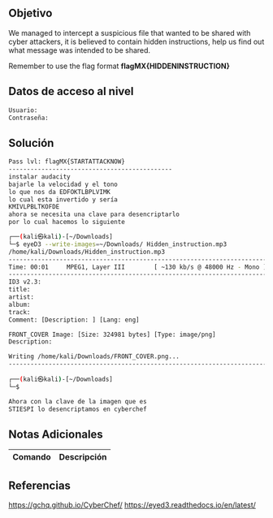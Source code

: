 ## Objetivo
We managed to intercept a suspicious file that wanted to be shared with cyber attackers, it is believed to contain hidden instructions, help us find out what message was intended to be shared.

Remember to use the flag format **flagMX{HIDDENINSTRUCTION}**

## Datos de acceso al nivel
```bash
Usuario:
Contraseña:
```
## Solución
```bash
Pass lvl: flagMX{STARTATTACKNOW}
---------------------------------------------
instalar audacity
bajarle la velocidad y el tono
lo que nos da EDFOKTLBPLVIMK
lo cual esta invertido y sería
KMIVLPBLTKOFDE
ahora se necesita una clave para desencriptarlo 
por lo cual hacemos lo siguiente 

┌──(kali㉿kali)-[~/Downloads]
└─$ eyeD3 --write-images=~/Downloads/ Hidden_instruction.mp3
/home/kali/Downloads/Hidden_instruction.mp3                                                                                                              [ 335.18 KB ]
-----------------------------------------------------------------------------------------------------------------------------------------------------------------------
Time: 00:01     MPEG1, Layer III        [ ~130 kb/s @ 48000 Hz - Mono ]
-----------------------------------------------------------------------------------------------------------------------------------------------------------------------
ID3 v2.3:
title: 
artist: 
album: 
track: 
Comment: [Description: ] [Lang: eng]

FRONT_COVER Image: [Size: 324981 bytes] [Type: image/png]
Description: 

Writing /home/kali/Downloads/FRONT_COVER.png...
-----------------------------------------------------------------------------------------------------------------------------------------------------------------------
                                                                                                                                                                       
┌──(kali㉿kali)-[~/Downloads]
└─$ 

Ahora con la clave de la imagen que es 
STIESPI lo desencriptamos en cyberchef

```
## Notas Adicionales


| Comando  | Descripción | 
|------------|--------------|

## Referencias 
https://gchq.github.io/CyberChef/
https://eyed3.readthedocs.io/en/latest/